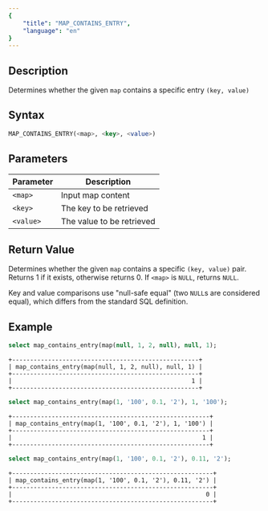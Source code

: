 ```yaml
---
{
    "title": "MAP_CONTAINS_ENTRY",
    "language": "en"
}
---
```


## Description

Determines whether the given `map` contains a specific entry `(key, value)`

## Syntax

```sql
MAP_CONTAINS_ENTRY(<map>, <key>, <value>)
```

## Parameters

| Parameter | Description |
| -- | -- |
| `<map>` | Input map content |
| `<key>` | The key to be retrieved |
| `<value>` | The value to be retrieved |

## Return Value

Determines whether the given `map` contains a specific `(key, value)` pair. Returns 1 if it exists, otherwise returns 0. If `<map>` is `NULL`, returns `NULL`.

Key and value comparisons use "null-safe equal" (two `NULL`s are considered equal), which differs from the standard SQL definition.

## Example

```sql
select map_contains_entry(map(null, 1, 2, null), null, 1);
```

```text
+----------------------------------------------------+
| map_contains_entry(map(null, 1, 2, null), null, 1) |
+----------------------------------------------------+
|                                                  1 |
+----------------------------------------------------+
```

```sql
select map_contains_entry(map(1, '100', 0.1, '2'), 1, '100');
```

```text
+-------------------------------------------------------+
| map_contains_entry(map(1, '100', 0.1, '2'), 1, '100') |
+-------------------------------------------------------+
|                                                     1 |
+-------------------------------------------------------+
```

```sql
select map_contains_entry(map(1, '100', 0.1, '2'), 0.11, '2');
```

```text
+--------------------------------------------------------+
| map_contains_entry(map(1, '100', 0.1, '2'), 0.11, '2') |
+--------------------------------------------------------+
|                                                      0 |
+--------------------------------------------------------+
```
